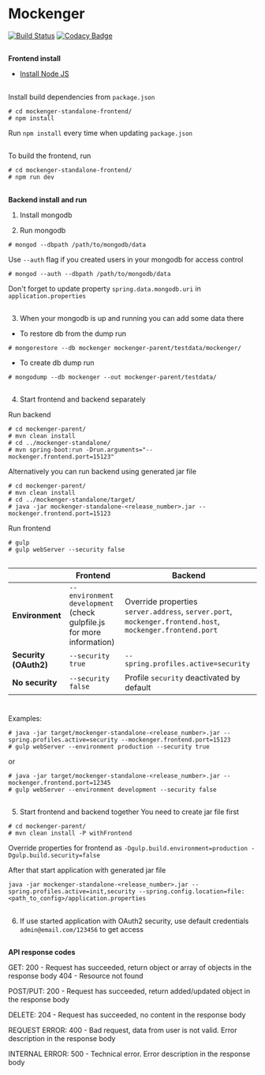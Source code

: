 # Mockenger #
[![Build Status](https://semaphoreci.com/api/v1/dryazanov/mockenger/branches/develop/badge.svg)](https://semaphoreci.com/dryazanov/mockenger)
[![Codacy Badge](https://api.codacy.com/project/badge/grade/4cfcf88539ba49be8ed773807b312405)](https://www.codacy.com/app/dryazanov/mockenger)
##
##
**Frontend install**

* [Install Node JS](https://nodejs.org)


##
Install build dependencies from `package.json`
```
# cd mockenger-standalone-frontend/
# npm install
```
Run `npm install` every time when updating `package.json`


##
To build the frontend, run

```
# cd mockenger-standalone-frontend/
# npm run dev
```

##
##
**Backend install and run**

1) Install mongodb

2) Run mongodb
```
# mongod --dbpath /path/to/mongodb/data
```

Use `--auth` flag if you created users in your mongodb for access control
```
# mongod --auth --dbpath /path/to/mongodb/data
```
Don't forget to update property `spring.data.mongodb.uri` in `application.properties`


##
3) When your mongodb is up and running you can add some data there

 - To restore db from the dump run

```
# mongorestore --db mockenger mockenger-parent/testdata/mockenger/
```

 - To create db dump run

```
# mongodump --db mockenger --out mockenger-parent/testdata/
```

##
4) Start frontend and backend separately

Run backend
```
# cd mockenger-parent/
# mvn clean install
# cd ../mockenger-standalone/
# mvn spring-boot:run -Drun.arguments="--mockenger.frontend.port=15123"
```

Alternatively you can run backend using generated jar file
```
# cd mockenger-parent/
# mvn clean install
# cd ../mockenger-standalone/target/
# java -jar mockenger-standalone-<release_number>.jar --mockenger.frontend.port=15123
```

Run frontend
```
# gulp
# gulp webServer --security false
```

##
|                       | Frontend                            | Backend                               |
|-----------------------|-------------------------------------|---------------------------------------|
| **Environment**       | `--environment development` (check gulpfile.js for more information) | Override properties `server.address`, `server.port`, `mockenger.frontend.host`, `mockenger.frontend.port` |
| **Security (OAuth2)** | `--security true` | `--spring.profiles.active=security` |
| **No security**       | `--security false` | Profile `security` deactivated by default |

#
Examples:
```
# java -jar target/mockenger-standalone-<release_number>.jar --spring.profiles.active=security --mockenger.frontend.port=15123
# gulp webServer --environment production --security true
```
or
```
# java -jar target/mockenger-standalone-<release_number>.jar --mockenger.frontend.port=12345
# gulp webServer --environment development --security false
```

##
5) Start frontend and backend together
You need to create jar file first
```
# cd mockenger-parent/
# mvn clean install -P withFrontend
```

Override properties for frontend as `-Dgulp.build.environment=production -Dgulp.build.security=false`


After that start application with generated jar file
```
java -jar mockenger-standalone-<release_number>.jar --spring.profiles.active=init,security --spring.config.location=file:<path_to_config>/application.properties
```

##
6) If use started application with OAuth2 security, use default credentials `admin@email.com/123456` to get access

##
##
**API response codes**

GET: 200 - Request has succeeded, return object or array of objects in the response body 404 - Resource not found

POST/PUT: 200 - Request has succeeded, return added/updated object in the response body

DELETE: 204 - Request has succeeded, no content in the response body

REQUEST ERROR: 400 - Bad request, data from user is not valid. Error description in the response body

INTERNAL ERROR: 500 - Technical error. Error description in the response body